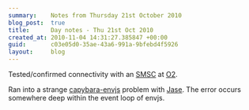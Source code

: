 ```yaml
---
summary:    Notes from Thursday 21st October 2010
blog_post:  true
title:      Day notes - Thu 21st Oct 2010
created_at: 2010-11-04 14:31:27.385847 +00:00
guid:       c03e05d0-35ae-43a6-991a-9bfebd4f5926
layout:     blog
---
```

  Tested/confirmed connectivity with an [SMSC](http://en.wikipedia.org/wiki/Short_message_service_center) at [O2](http://www.o2.co.uk/).

  Ran into a strange [capybara-envjs](https://github.com/smparkes/capybara-envjs) problem with [Jase](http://jasoncale.com/).  The error occurs somewhere deep within the event loop of envjs.
